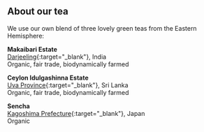 <h2 class="post--title">About our tea</h2>

We use our own blend of three lovely green teas from the Eastern Hemisphere:

**Makaibari Estate**  
[Darjeeling][1]{:target="_blank"}, India  
Organic, fair trade, biodynamically farmed

**Ceylon Idulgashinna Estate**  
[Uva Province][2]{:target="_blank"}, Sri Lanka  
Organic, fair trade, biodynamically farmed

**Sencha**  
[Kagoshima Prefecture][3]{:target="_blank"}, Japan  
Organic

[1]: https://goo.gl/maps/37FJnGAZahK2
[2]: https://goo.gl/maps/Lq6uBYFs55n
[3]: https://goo.gl/maps/gJWVAephJ932